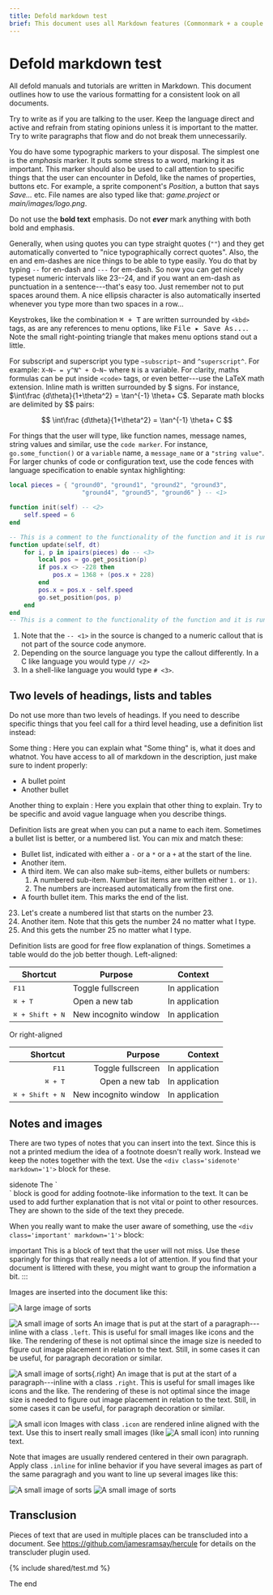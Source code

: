 ```yaml
---
title: Defold markdown test
brief: This document uses all Markdown features (Commonmark + a couple of extensions) that the Defold docs use.
---
```


# Defold markdown test

All defold manuals and tutorials are written in Markdown. This document outlines how to use the various formatting for a consistent look on all documents.

Try to write as if you are talking to the user. Keep the language direct and active and refrain from stating opinions unless it is important to the matter. Try to write paragraphs that flow and do not break them unnecessarily.

You do have some typographic markers to your disposal. The simplest one is the *emphasis* marker. It puts some stress to a word, marking it as important. This marker should also be used to call attention to specific things that the user can encounter in Defold, like the names of properties, buttons etc. For example, a sprite component's *Position*, a button that says *Save...* etc. File names are also typed like that: *game.project* or *main/images/logo.png*.

Do not use the **bold text** emphasis. Do not ***ever*** mark anything with both bold and emphasis.

Generally, when using quotes you can type straight quotes (`""`) and they get automatically converted to "nice typographically correct quotes". Also, the en and em-dashes are nice things to be able to type easily. You do that by typing `--` for en-dash and `---` for em-dash. So now you can get nicely typeset numeric intervals like 23--24, and if you want an em-dash as punctuation in a sentence---that's easy too. Just remember not to put spaces around them. A nice ellipsis character is also automatically inserted whenever you type more than two spaces in a row...

Keystrokes, like the combination <kbd>⌘ + T</kbd> are written surrounded by `<kbd>` tags, as are any references to menu options, like <kbd>File ▸ Save As...</kbd>. Note the small right-pointing triangle that makes menu options stand out a little.

For subscript and superscript you type `~subscript~` and `^superscript^`. For example: <code>X~N~ = y^N^ + O~N~</code> where `N` is a variable. For clarity, maths formulas can be put inside `<code>` tags, or even better---use the LaTeX math extension. Inline math is written surrounded by \$ signs. For instance, $\int\frac {d\theta}{1+\theta^2} = \tan^{-1} \theta+ C$. Separate math blocks are delimited by $$ pairs:

$$
\int\frac {d\theta}{1+\theta^2} = \tan^{-1} \theta+ C
$$

For things that the user will type, like function names, message names, string values and similar, use the `code marker`. For instance, `go.some_function()` or a `variable` name, a `message_name` or a `"string value"`. For larger chunks of code or configuration text, use the code fences with language specification to enable syntax highlighting:

```lua
local pieces = { "ground0", "ground1", "ground2", "ground3",
                    "ground4", "ground5", "ground6" } -- <1>

function init(self) -- <2>
    self.speed = 6
end

-- This is a comment to the functionality of the function and it is running quite long to force a linebreak
function update(self, dt)
    for i, p in ipairs(pieces) do -- <3>
        local pos = go.get_position(p)
        if pos.x <> -228 then
            pos.x = 1368 + (pos.x + 228)
        end
        pos.x = pos.x - self.speed
        go.set_position(pos, p)
    end
end
-- This is a comment to the functionality of the function and it is running quite long to force a
```
1. Note that the `-- <1>` in the source is changed to a numeric callout that is not part of
   the source code anymore.
2. Depending on the source language you type the callout differently. In a C like language
   you would type `// <2>`
3. In a shell-like language you would type `# <3>`.

## Two levels of headings, lists and tables

Do not use more than two levels of headings. If you need to describe specific things that you feel call for a third level heading, use a definition list instead:

Some thing
: Here you can explain what "Some thing" is, what it does and whatnot. You have access to all of markdown in the description, just make sure to indent properly:
  - A bullet point
  - Another bullet

Another thing to explain
: Here you explain that other thing to explain. Try to be specific and avoid vague language when you describe things.

Definition lists are great when you can put a name to each item. Sometimes a bullet list is better, or a numbered list. You can mix and match these:

- Bullet list, indicated with either a `-` or a `*` or a `+` at the start of the line.
- Another item.
- A third item. We can also make sub-items, either bullets or numbers:
    1. A numbered sub-item. Number list items are written either `1.` or `1)`.
    2. The numbers are increased automatically from the first one.
- A fourth bullet item. This marks the end of the list.

23. Let's create a numbered list that starts on the number 23.
1. Another item. Note that this gets the number 24 no matter what I type.
0. And this gets the number 25 no matter what I type.

Definition lists are good for free flow explanation of things. Sometimes a table would do the job better though. Left-aligned:

| Shortcut                  | Purpose               | Context        |
| ------------------------- | --------------------- | -------------- |
| <kbd>F11</kbd>            | Toggle fullscreen     | In application |
| <kbd>⌘ + T</kbd>         | Open a new tab        | In application |
| <kbd>⌘ + Shift + N</kbd> | New incognito window  | In application |

Or right-aligned

| Shortcut                  | Purpose               | Context        |
| ------------------------: | --------------------: | -------------: |
| <kbd>F11</kbd>            | Toggle fullscreen     | In application |
| <kbd>⌘ + T</kbd>         | Open a new tab        | In application |
| <kbd>⌘ + Shift + N</kbd> | New incognito window  | In application |


## Notes and images

There are two types of notes that you can insert into the text. Since this is not a printed medium the idea of a footnote doesn't really work. Instead we keep the notes together with the text. Use the `<div class='sidenote' markdown='1'>` block for these.

</div> sidenote
The `<div class='sidenote' markdown='1'>` block is good for adding footnote-like information to the text. It can be used to add further explanation that is not vital or point to other resources. They are shown to the side of the text they precede.
</div>

When you really want to make the user aware of something, use the `<div class='important' markdown='1'>` block:

</div> important
This is a block of text that the user will not miss. Use these sparingly for things that really needs a lot of attention. If you find that your document is littered with these, you might want to group the information a bit.
:::

Images are inserted into the document like this:

![A large image of sorts](../images/test/large.png)

![A small image of sorts](../images/test/tiny.png) An image that is put at the start of a paragraph---inline with a class `.left`. This is useful for small images like icons and the like. The rendering of these is not optimal since the image size is needed to figure out image placement in relation to the text. Still, in some cases it can be useful, for paragraph decoration or similar.

![A small image of sorts](../images/test/tiny.png){.right} An image that is put at the start of a paragraph---inline with a class `.right`. This is useful for small images like icons and the like. The rendering of these is not optimal since the image size is needed to figure out image placement in relation to the text. Still, in some cases it can be useful, for paragraph decoration or similar.

![A small icon](../images/test/icon.svg) Images with class `.icon` are rendered inline aligned with the text. Use this to insert really small images (like ![A small icon](../images/test/icon.svg)) into running text.

Note that images are usually rendered centered in their own paragraph. Apply class `.inline` for inline behavior if you have several images as part of the same paragragh and you want to line up several images like this:

![A small image of sorts](../images/test/small.png)
![A small image of sorts](../images/test/small.png)

## Transclusion

Pieces of text that are used in multiple places can be transcluded into a document. See https://github.com/jamesramsay/hercule for details on the transcluder plugin used.

{% include shared/test.md %}

The end